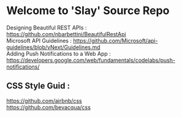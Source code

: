 # Welcome to 'Slay' Source Repo

Designing Beautiful REST APIs : https://github.com/nbarbettini/BeautifulRestApi <br>
Microsoft API Guidelines : https://github.com/Microsoft/api-guidelines/blob/vNext/Guidelines.md <br>
Adding Push Notifications to a Web App : https://developers.google.com/web/fundamentals/codelabs/push-notifications/ <br>

## CSS Style Guid : 
https://github.com/airbnb/css <br>
https://github.com/bevacqua/css <br>
